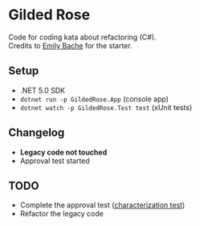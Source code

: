 # Gilded Rose

Code for coding kata about refactoring (C#).  
Credits to [Emily Bache](https://github.com/emilybache/GildedRose-Refactoring-Kata) for the starter.

## Setup

- .NET 5.0 SDK
- `dotnet run -p GildedRose.App` (console app)
- `dotnet watch -p GildedRose.Test test` (xUnit tests)

## Changelog

- **Legacy code not touched**
- Approval test started

## TODO

- Complete the approval test ([characterization test](https://en.wikipedia.org/wiki/Characterization_test))
- Refactor the legacy code